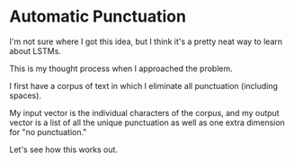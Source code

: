 # Automatic Punctuation
I'm not sure where I got this idea, but I think it's a pretty neat way to learn about LSTMs.

This is my thought process when I approached the problem.

I first have a corpus of text in which I eliminate all punctuation (including spaces).

My input vector is the individual characters of the corpus, and my output vector is a list of all the unique punctuation as well as one extra dimension for "no punctuation."

Let's see how this works out.

